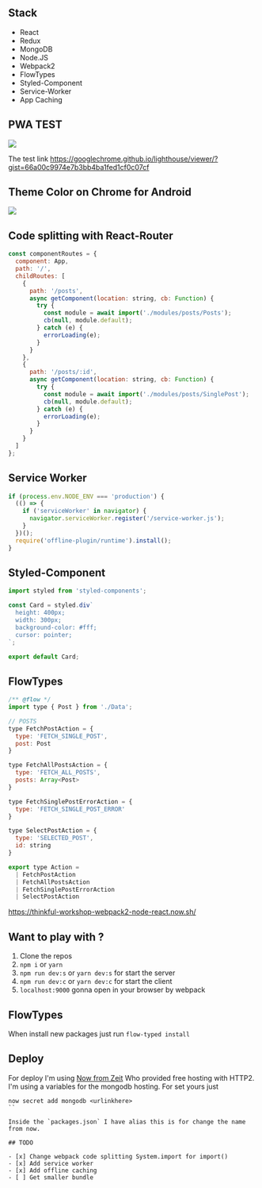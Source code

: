 ## Stack

- React
- Redux
- MongoDB
- Node.JS
- Webpack2
- FlowTypes
- Styled-Component
- Service-Worker
- App Caching

## PWA TEST

![](http://i.imgur.com/8UCFean.png)

The test link https://googlechrome.github.io/lighthouse/viewer/?gist=66a00c9974e7b3bb4ba1fed1cf0c07cf

## Theme Color on Chrome for Android

![](http://i.imgur.com/22FS2Y4l.png)

## Code splitting with React-Router

```js
const componentRoutes = {
  component: App,
  path: '/',
  childRoutes: [
    {
      path: '/posts',
      async getComponent(location: string, cb: Function) {
        try {
          const module = await import('./modules/posts/Posts');
          cb(null, module.default);
        } catch (e) {
          errorLoading(e);
        }
      }
    },
    {
      path: '/posts/:id',
      async getComponent(location: string, cb: Function) {
        try {
          const module = await import('./modules/posts/SinglePost');
          cb(null, module.default);
        } catch (e) {
          errorLoading(e);
        }
      }
    }
  ]
};
```

## Service Worker

```js
if (process.env.NODE_ENV === 'production') {
  (() => {
    if ('serviceWorker' in navigator) {
      navigator.serviceWorker.register('/service-worker.js');
    }
  })();
  require('offline-plugin/runtime').install();
}
```

## Styled-Component

```js
import styled from 'styled-components';

const Card = styled.div`
  height: 400px;
  width: 300px;
  background-color: #fff;
  cursor: pointer;
`;

export default Card;
```

## FlowTypes

```js
/** @flow */
import type { Post } from './Data';

// POSTS
type FetchPostAction = {
  type: 'FETCH_SINGLE_POST',
  post: Post
}

type FetchAllPostsAction = {
  type: 'FETCH_ALL_POSTS',
  posts: Array<Post>
}

type FetchSinglePostErrorAction = {
  type: 'FETCH_SINGLE_POST_ERROR'
}

type SelectPostAction = {
  type: 'SELECTED_POST',
  id: string
}

export type Action =
  | FetchPostAction
  | FetchAllPostsAction
  | FetchSinglePostErrorAction
  | SelectPostAction
```

https://thinkful-workshop-webpack2-node-react.now.sh/

## Want to play with ?

1. Clone the repos
2. `npm i` or `yarn`
3. `npm run dev:s` or `yarn dev:s` for start the server
4. `npm run dev:c` or `yarn dev:c` for start the client
5. `localhost:9000` gonna open in your browser by webpack

## FlowTypes

When install new packages just run `flow-typed install`

## Deploy

For deploy I'm using [Now from Zeit](https://zeit.co/now) Who provided free hosting with HTTP2. I'm using a variables for the mongodb hosting. For set yours just

```
now secret add mongodb <urlinkhere>
``

Inside the `packages.json` I have alias this is for change the name from now.

## TODO

- [x] Change webpack code splitting System.import for import()
- [x] Add service worker
- [x] Add offline caching
- [ ] Get smaller bundle
